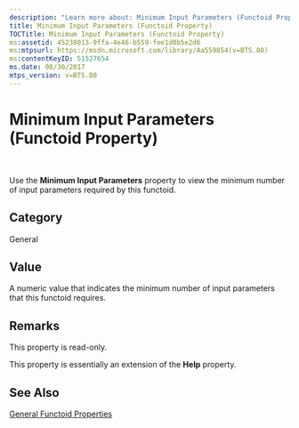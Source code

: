 ```yaml
---
description: "Learn more about: Minimum Input Parameters (Functoid Property)"
title: Minimum Input Parameters (Functoid Property)
TOCTitle: Minimum Input Parameters (Functoid Property)
ms:assetid: 45238013-9ffa-4e46-b559-fee1d0b5e2d6
ms:mtpsurl: https://msdn.microsoft.com/library/Aa559854(v=BTS.80)
ms:contentKeyID: 51527654
ms.date: 08/30/2017
mtps_version: v=BTS.80
---
```


# Minimum Input Parameters (Functoid Property)

 

Use the **Minimum Input Parameters** property to view the minimum number of input parameters required by this functoid.

## Category

General

## Value

A numeric value that indicates the minimum number of input parameters that this functoid requires.

## Remarks

This property is read-only.

This property is essentially an extension of the **Help** property.

## See Also

[General Functoid Properties](general-functoid-properties.md)

